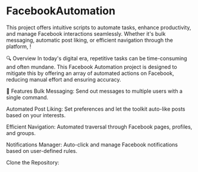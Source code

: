 # FacebookAutomation
This project offers intuitive scripts to automate tasks, enhance productivity, and manage
 Facebook interactions seamlessly.  Whether it's bulk messaging, automatic post liking,
or efficient navigation through the platform,  !


🔍 Overview
In today's digital era, repetitive tasks can be time-consuming and often mundane.
 This Facebook Automation project is designed to mitigate this by offering an array of automated actions on Facebook, reducing manual effort and ensuring accuracy.

🚀 Features
Bulk Messaging: Send out messages to multiple users with a single command.

Automated Post Liking: Set preferences and let the toolkit auto-like posts based on your interests.

Efficient Navigation: Automated traversal through Facebook pages, profiles, and groups.

Notifications Manager: Auto-click and manage Facebook notifications based on user-defined rules.



Clone the Repository:

